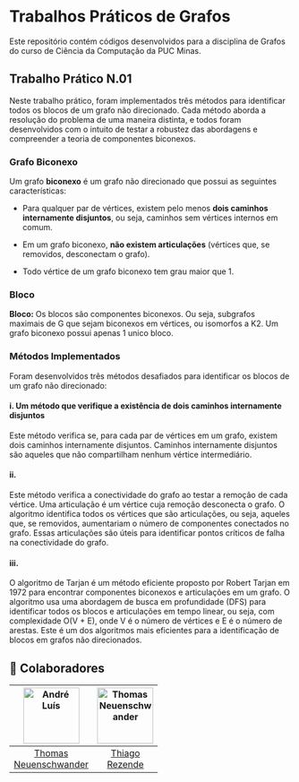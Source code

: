 # Trabalhos Práticos de Grafos

Este repositório contém códigos desenvolvidos para a disciplina de Grafos do curso de Ciência da Computação da PUC Minas.

## Trabalho Prático N.01

Neste trabalho prático, foram implementados três métodos para identificar todos os blocos de um grafo não direcionado. Cada método aborda a resolução do problema de uma maneira distinta, e todos foram desenvolvidos com o intuito de testar a robustez das abordagens e compreender a teoria de componentes biconexos.

### Grafo Biconexo

Um grafo **biconexo** é um grafo não direcionado que possui as seguintes características:

- Para qualquer par de vértices, existem pelo menos **dois caminhos internamente disjuntos**, ou seja, caminhos sem vértices internos em comum.

- Em um grafo biconexo, **não existem articulações** (vértices que, se removidos, desconectam o grafo).

- Todo vértice de um grafo biconexo tem grau maior que 1.

### Bloco

**Bloco:** Os blocos são componentes biconexos. Ou seja, subgrafos maximais de G que sejam biconexos em vértices, ou isomorfos a K2. Um grafo biconexo possui apenas 1 unico bloco.

### Métodos Implementados

Foram desenvolvidos três métodos desafiados para identificar os blocos de um grafo não direcionado:

#### **i.** Um método que verifique a existência de dois caminhos internamente disjuntos

Este método verifica se, para cada par de vértices em um grafo, existem dois caminhos internamente disjuntos. Caminhos internamente disjuntos são aqueles que não compartilham nenhum vértice intermediário.

#### **ii.** 

Este método verifica a conectividade do grafo ao testar a remoção de cada vértice. Uma articulação é um vértice cuja remoção desconecta o grafo. O algoritmo identifica todos os vértices que são articulações, ou seja, aqueles que, se removidos, aumentariam o número de componentes conectados no grafo. Essas articulações são úteis para identificar pontos críticos de falha na conectividade do grafo.

#### **iii.** 

O algoritmo de Tarjan é um método eficiente proposto por Robert Tarjan em 1972 para encontrar componentes biconexos e articulações em um grafo. O algoritmo usa uma abordagem de busca em profundidade (DFS) para identificar todos os blocos e articulações em tempo linear, ou seja, com complexidade O(V + E), onde V é o número de vértices e E é o número de arestas. Este é um dos algoritmos mais eficientes para a identificação de blocos em grafos não direcionados.


## 🧩 Colaboradores
| <img src="https://github.com/andreeluis.png" width="100" height="100" alt="André Luís"/> | <img src="https://github.com/thomneuenschwander.png" width="100" height="100" alt="Thomas Neuenschwander"/> |
|:---:|:---:|
| [Thomas <br> Neuenschwander](https://github.com/andreeluis) | [Thiago <br> Rezende](https://github.com/ThiagoRezendeAguiar) | [Luigi <br> Louback](https://github.com/LuigiLouback) |
